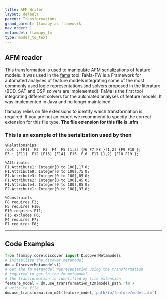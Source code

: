 ```yaml
---
title: AFM Writer
layout: default
parent: Transformations
grand_parent: flamapy as framework
nav_order: 1
metamodel: flamapy_fm
type: model_to_text
---
```


## AFM reader

This transformation is used to manipulate AFM serializations of feature models. It was used in the [fama](isa.us.es/fama) tool. FaMa-FW is a Framework for automated analyses of feature models integrating some of the most commonly used logic representations and solvers proposed in the literature (BDD, SAT and CSP solvers are implemented). FaMa is the first tool integrating different solvers for the automated analyses of feature models. It was implemented in Java and no longer maintained. 

flamapy relies on file extensions to identify which transformation is required. If you are not an expert we recommend to specify the correct extension for this file type. **The file extension for this file is .afm**

### This is an example of the serialization used by then
```
%Relationships
root : [F1]  F2  F3  F4  F5 [1,3] {F6 F7 F8 }[1,2] {F9 F10 };
F3 : [F11]  F12 [F13] [F14]  F15  F16  F17 [1,2] {F18 F19 };

%Attributes
F1.Attribute1: Integer[0 to 100],17,0;
F1.Attribute0: Integer[0 to 100],75,0;
F1.Attribute3: Integer[0 to 100],85,0;
F1.Attribute2: Integer[0 to 100],45,0;
F1.Attribute4: Integer[0 to 100],85,0;
F2.Attribute1: Integer[0 to 100],37,0;

%Constraints
F8 requires F2;
F5 requires F10;
F10 requires F11;
F15 excludes F6;
F4 requires F7;
F7 requires F8;
```

---
## Code Examples
```python
from flamapy.core.discover import DiscoverMetamodels
# Initiallize the dicover metamodel
dm = DiscoverMetamodels()
# Get the fm metamodel representation using the transformation 
# required to get to the fm metamodel
# the transformation is identified by file extension
feature_model = dm.use_transformation_t2m(model_path,'fm') 
# write to file
dm.use_transformation_m2t(feature_model,'path/to/feature/model.afm')
```